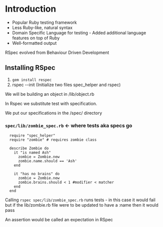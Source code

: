# Introduction

- Popular Ruby testing framework
- Less Ruby-like, natural syntax
- Domain Specific Language for testing - Added additional language features on top of Ruby
- Well-formatted output

RSpec evolved from Behaviour Driven Development

## Installing RSpec

1. ```gem install respec```
2. rspec --init (Initialize two files spec_helper and rspec)

We will be building an object in /lib/object.rb

In Rspec we substitute test with specification.

We put our specifications in the /spec/ directory

### ```spec/lib/zombie_spec.rb``` <- where tests aka specs go

```
  require "spec_helper"
  require "zombie" # requires zombie class
  
  describe Zombie do
    it "is named Ash"
      zombie = Zombie.new
      zombie.name.should == 'Ash'
    end
    
    it "has no brains" do
      zombie = Zombie.new
      zombie.brains.should < 1 #modifier < matcher
    end
  end
```

Calling ```rspec spec/lib/zombie_spec.rb``` runs tests - in this case it would fail
but if the lib/zombie.rb file were to be updated to have a :name then it would pass

An assertion would be called an expectation in RSpec


